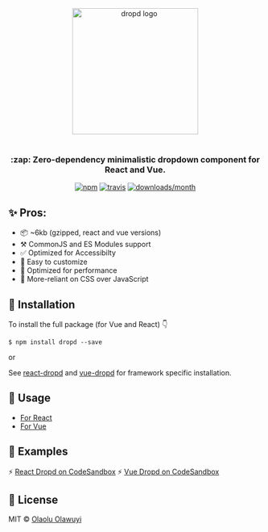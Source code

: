 <div align="center">
  <br />
  <br />
  <br />
  <img src="https://raw.githubusercontent.com/whizkydee/dropd/master/small-logo.png?token=AIObqly51jfbmKjSkmGku3o0rtj0Co0Aks5cu3zhwA%3D%3D" width="250" height="auto" alt="dropd logo" />
  <br />
  <br />
  <h3 align="center">:zap: Zero-dependency minimalistic dropdown component for React and Vue.</h3>

  <p align="center">
  <a href="https://www.npmjs.org/package/dropd"><img src="https://img.shields.io/npm/v/dropd.svg?style=flat-square" alt="npm"></a>
  <a href="https://travis-ci.org/whizkydee/dropd"><img src="https://img.shields.io/travis/whizkydee/dropd.svg?style=flat-square" alt="travis"></a>
  <a href="https://github.com/whizkydee/dropd"><img src="https://img.shields.io/npm/dm/dropd.svg?style=flat-square" alt="downloads/month"></a>
  </p>
</div>

## ✨ Pros:

- 📦 ~6kb (gzipped, react and vue versions)
- ⚒ CommonJS and ES Modules support
- ✅ Optimized for Accessibilty
- 🌈 Easy to customize
- 🦄 Optimized for performance
- 💅 More-reliant on CSS over JavaScript

## 🔧 Installation

To install the full package (for Vue and React) 👇

```
$ npm install dropd --save
```

or

See [react-dropd](https://github.com/whizkydee/dropd/tree/master/packages/react-dropd) and [vue-dropd](https://github.com/whizkydee/dropd/tree/master/packages/vue-dropd) for framework specific installation.


## 📖 Usage

- [For React](https://github.com/whizkydee/dropd/tree/master/packages/react-dropd#-usage)
- [For Vue](https://github.com/whizkydee/dropd/tree/master/packages/vue-dropd#-usage)

## 👀 Examples

⚡️ [React Dropd on CodeSandbox](https://github.com/whizkydee/dropd/tree/master/packages/react-dropd#usage)
⚡️ [Vue Dropd on CodeSandbox](https://github.com/whizkydee/dropd/tree/master/packages/vue-dropd#usage)


## 🤝 License

MIT © [Olaolu Olawuyi](https://twitter.com/mrolaolu)

